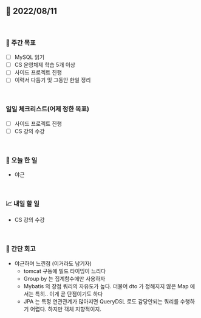 ## 📅 2022/08/11

<br/>

### 🏹 주간 목표

- [ ] MySQL 읽기
- [ ] CS 운영체제 학습 5개 이상
- [ ] 사이드 프로젝트 진행
- [ ] 이력서 다듬기 및 그동안 한일 정리

<br/>

### 일일 체크리스트(어제 정한 목표)

- [ ] 사이드 프로젝트 진행
- [ ] CS 강의 수강

<br/>

### 💯 오늘 한 일

- 야근

<br/>

### 📈 내일 할 일

- CS 강의 수강

<br/>

### 🧐 간단 회고

- 야근하며 느낀점 (이거라도 남기자)
  - tomcat 구동에 빌드 타이밍이 느리다
  - Group by 는 집계함수에만 사용하자
  - Mybatis 의 장점 쿼리의 자유도가 높다. 더불어 dto 가 정해지지 않은 Map 에서는 특히.. 이게 곧 단점이기도 하다
  - JPA 는 특정 연관관계가 많아지면 QueryDSL 로도 감당안되는 쿼리를 수행하기 어렵다. 하지만 객체 지향적이지.
